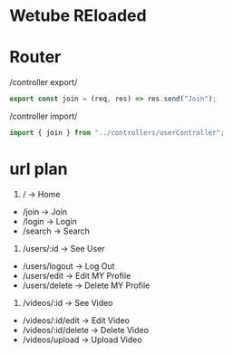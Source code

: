 # Wetube REloaded

# Router

/controller export/
```Javascript
export const join = (req, res) => res.send("Join");
```
/controller import/
```Javascript
import { join } from "../controllers/userController";
```


# url plan

1. / -> Home
+ /join -> Join
+ /login -> Login
+ /search -> Search

1. /users/:id -> See User
+ /users/logout -> Log Out
+ /users/edit -> Edit MY Profile
+ /users/delete -> Delete MY Profile

1. /videos/:id -> See Video
+ /videos/:id/edit -> Edit Video
+ /videos/:id/delete -> Delete Video
+ /videos/upload -> Upload Video
